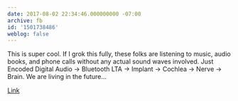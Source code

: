 ```yaml
---
date: 2017-08-02 22:34:46.000000000 -07:00
archive: fb
id: '1501738486'
weblog: false
---
```


This is super cool. If I grok this fully, these folks are listening to music, audio books, and phone calls without any actual sound waves involved. Just Encoded Digital Audio → Bluetooth LTA → Implant → Cochlea → Nerve → Brain. We are living in the future…

[Link](https://www.wired.com/story/how-apple-is-putting-voices-in-users-headsliterally)

